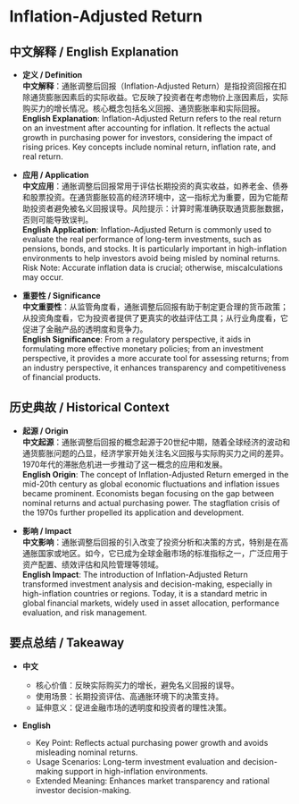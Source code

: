 # Inflation-Adjusted Return

## 中文解释 / English Explanation

* **定义 / Definition**  
  **中文解释**：通胀调整后回报（Inflation-Adjusted Return）是指投资回报在扣除通货膨胀因素后的实际收益。它反映了投资者在考虑物价上涨因素后，实际购买力的增长情况。核心概念包括名义回报、通货膨胀率和实际回报。  
  **English Explanation**: Inflation-Adjusted Return refers to the real return on an investment after accounting for inflation. It reflects the actual growth in purchasing power for investors, considering the impact of rising prices. Key concepts include nominal return, inflation rate, and real return.

* **应用 / Application**  
  **中文应用**：通胀调整后回报常用于评估长期投资的真实收益，如养老金、债券和股票投资。在通货膨胀较高的经济环境中，这一指标尤为重要，因为它能帮助投资者避免被名义回报误导。风险提示：计算时需准确获取通货膨胀数据，否则可能导致误判。  
  **English Application**: Inflation-Adjusted Return is commonly used to evaluate the real performance of long-term investments, such as pensions, bonds, and stocks. It is particularly important in high-inflation environments to help investors avoid being misled by nominal returns. Risk Note: Accurate inflation data is crucial; otherwise, miscalculations may occur.

* **重要性 / Significance**  
  **中文重要性**：从监管角度看，通胀调整后回报有助于制定更合理的货币政策；从投资角度看，它为投资者提供了更真实的收益评估工具；从行业角度看，它促进了金融产品的透明度和竞争力。  
  **English Significance**: From a regulatory perspective, it aids in formulating more effective monetary policies; from an investment perspective, it provides a more accurate tool for assessing returns; from an industry perspective, it enhances transparency and competitiveness of financial products.

## 历史典故 / Historical Context

* **起源 / Origin**  
  **中文起源**：通胀调整后回报的概念起源于20世纪中期，随着全球经济的波动和通货膨胀问题的凸显，经济学家开始关注名义回报与实际购买力之间的差异。1970年代的滞胀危机进一步推动了这一概念的应用和发展。  
  **English Origin**: The concept of Inflation-Adjusted Return emerged in the mid-20th century as global economic fluctuations and inflation issues became prominent. Economists began focusing on the gap between nominal returns and actual purchasing power. The stagflation crisis of the 1970s further propelled its application and development.

* **影响 / Impact**  
  **中文影响**：通胀调整后回报的引入改变了投资分析和决策的方式，特别是在高通胀国家或地区。如今，它已成为全球金融市场的标准指标之一，广泛应用于资产配置、绩效评估和风险管理等领域。  
  **English Impact**: The introduction of Inflation-Adjusted Return transformed investment analysis and decision-making, especially in high-inflation countries or regions. Today, it is a standard metric in global financial markets, widely used in asset allocation, performance evaluation, and risk management.

## 要点总结 / Takeaway

* **中文**  
  - 核心价值：反映实际购买力的增长，避免名义回报的误导。  
  - 使用场景：长期投资评估、高通胀环境下的决策支持。  
  - 延伸意义：促进金融市场的透明度和投资者的理性决策。

* **English**  
  - Key Point: Reflects actual purchasing power growth and avoids misleading nominal returns.  
  - Usage Scenarios: Long-term investment evaluation and decision-making support in high-inflation environments.  
  - Extended Meaning: Enhances market transparency and rational investor decision-making.